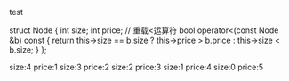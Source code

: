test

struct Node {
    int size;
    int price;
    // 重载<运算符
    bool operator<(const Node &b) const {
        return this->size == b.size ? this->price > b.price : this->size < b.size;
    }
};

size:4 price:1
size:3 price:2
size:2 price:3
size:1 price:4
size:0 price:5

